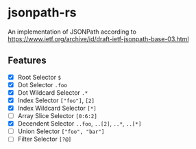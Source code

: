 # jsonpath-rs

An implementation of JSONPath according to https://www.ietf.org/archive/id/draft-ietf-jsonpath-base-03.html

## Features

- [X] Root Selector `$`
- [X] Dot Selector `.foo`
- [X] Dot Wildcard Selector `.*`
- [X] Index Selector `["foo"]`, `[2]`
- [X] Index Wildcard Selector `[*]`
- [ ] Array Slice Selector `[0:6:2]`
- [X] Decendent Selector `..foo`, `..[2]`, `..*`, `..[*]`
- [ ] Union Selector `["foo", "bar"]`
- [ ] Filter Selector `[?@]`
